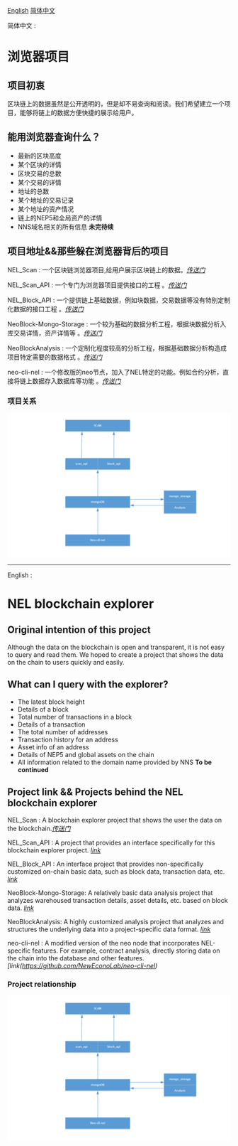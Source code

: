 [English](#en) [简体中文](#zh)

<a name="zh">简体中文 : </a>

# 浏览器项目

## 项目初衷
区块链上的数据虽然是公开透明的，但是却不易查询和阅读。我们希望建立一个项目，能够将链上的数据方便快捷的展示给用户。

## 能用浏览器查询什么？
 - 最新的区块高度
 - 某个区块的详情
 - 区块交易的总数
 - 某个交易的详情
 - 地址的总数
 - 某个地址的交易记录
 - 某个地址的资产情况
 - 链上的NEP5和全局资产的详情
 - NNS域名相关的所有信息
 **未完待续**

## 项目地址&&那些躲在浏览器背后的项目

 NEL_Scan : 一个区块链浏览器项目,给用户展示区块链上的数据。_[传送门](https://github.com/NewEconoLab/NEL_Scan-Web-React.git)_
 
 NEL_Scan_API : 一个专门为浏览器项目提供接口的工程 。_[传送门](https://github.com/NewEconoLab/NEL_Scan_API)_ 

 NEL_Block_API : 一个提供链上基础数据，例如块数据，交易数据等没有特别定制化数据的接口工程 。_[传送门](https://github.com/NewEconoLab/NEO_Block_API)_ 

 NeoBlock-Mongo-Storage : 一个较为基础的数据分析工程，根据块数据分析入库交易详情，资产详情等 。_[传送门](https://github.com/NewEconoLab/NeoBlock-Mongo-Storage)_ 

 NeoBlockAnalysis : 一个定制化程度较高的分析工程，根据基础数据分析构造成项目特定需要的数据格式 。_[传送门](https://github.com/NewEconoLab/NeoBlockAnalysis)_ 

 neo-cli-nel : 一个修改版的neo节点，加入了NEL特定的功能。例如合约分析，直接将链上数据存入数据库等功能 。_[传送门](https://github.com/NewEconoLab/neo-cli-nel)_ 
 
 ### 项目关系
![RelationShip](relation.png)


***

<a name="en">English : </a>

# NEL blockchain explorer

## Original intention of this project
Although the data on the blockchain is open and transparent, it is not easy to query and read them. We hoped to create a project that shows the data on the chain to users quickly and easily.

## What can I query with the explorer?

 - The latest block height
 - Details of a block
 - Total number of transactions in a block
 - Details of a transaction
 - The total number of addresses
 - Transaction history for an address
 - Asset info of an address
 - Details of NEP5 and global assets on the chain
 - All information related to the domain name provided by NNS
 **To be continued**

## Project link && Projects behind the NEL blockchain explorer

NEL_Scan : A blockchain explorer project that shows the user the data on the blockchain._[传送门](https://github.com/NewEconoLab/NEL_Scan-Web-React.git)_
 
NEL_Scan_API : A project that provides an interface specifically for this blockchain explorer project. _[link](https://github.com/NewEconoLab/NEL_Scan_API)_

NEL_Block_API : An interface project that provides non-specifically customized on-chain basic data, such as block data, transaction data, etc. _[link](https://github.com/NewEconoLab/NEO_Block_API)_

NeoBlock-Mongo-Storage: A relatively basic data analysis project that analyzes warehoused transaction details, asset details, etc. based on block data. _[link](https://github.com/NewEconoLab/NeoBlock-Mongo-Storage)_

NeoBlockAnalysis: A highly customized analysis project that analyzes and structures the underlying data into a project-specific data format. _[link](https://github.com/NewEconoLab/NeoBlockAnalysis)_

neo-cli-nel : A modified version of the neo node that incorporates NEL-specific features. For example, contract analysis, directly storing data on the chain into the database and other features. _[link(https://github.com/NewEconoLab/neo-cli-nel)_
 
 ### Project relationship
![RelationShip](relation.png)
